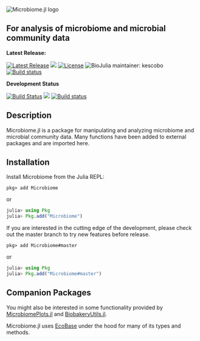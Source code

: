 ![Microbiome.jl logo](logo.png)

## For analysis of microbiome and microbial community data

**Latest Release:**

[![Latest Release](https://img.shields.io/github/release/BioJulia/Microbiome.jl.svg)](https://github.com/BioJulia/Microbiome.jl/releases/latest)
[![](https://img.shields.io/badge/docs-stable-blue.svg)](https://biojulia.github.io/Microbiome.jl/stable)
[![License](https://img.shields.io/badge/license-MIT-green.svg)](https://github.com/BioJulia/Microbiome.jl/blob/master/LICENSE)
![BioJulia maintainer: kescobo](https://img.shields.io/badge/BioJulia%20Maintainer-kescobo-blue.svg)
[![Build status](https://ci.appveyor.com/api/projects/status/wdpkdyafeadi5vx9?svg=true)](https://ci.appveyor.com/project/kescobo/microbiome-jl)


**Development Status**

[![Build Status](https://travis-ci.org/BioJulia/Microbiome.jl.svg?branch=master)](https://travis-ci.org/BioJulia/Microbiome.jl)
[![](https://img.shields.io/badge/docs-latest-blue.svg)](https://biojulia.github.io/Microbiome.jl/latest)
[![Build status](https://ci.appveyor.com/api/projects/status/wdpkdyafeadi5vx9/branch/master?svg=true)](https://ci.appveyor.com/project/kescobo/microbiome-jl/branch/master)


## Description

Microbiome.jl is a package for manipulating and analyzing microbiome and
microbial community data. Many functions have been added to external packages
and are imported here.

## Installation

Install Microbiome from the Julia REPL:

```
pkg> add Microbiome
```
or

```julia
julia> using Pkg
julia> Pkg.add("Microbiome")
```

If you are interested in the cutting edge of the development, please check out
the master branch to try new features before release.

```
pkg> add Microbiome#master
```

or

```julia
julia> using Pkg
julia> Pkg.add("Microbiome#master")
```

## Companion Packages

You might also be interested in some functionality provided by
[MicrobiomePlots.jl](https://github.com/BioJulia/MicrobiomePlots)
and [BiobakeryUtils.jl](https://github.com/BioJulia/BiobakeryUtils).

Microbiome.jl uses [EcoBase](https://github.com/EcoJulia/EcoBase.jl) under the hood
for many of its types and methods.
